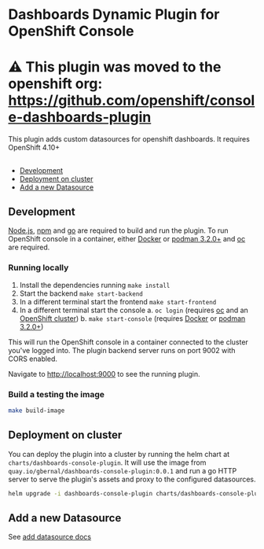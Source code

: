 # Dashboards Dynamic Plugin for OpenShift Console

# ⚠️ This plugin was moved to the openshift org: https://github.com/openshift/console-dashboards-plugin

This plugin adds custom datasources for openshift dashboards. It requires OpenShift 4.10+

##

- [Development](#development)
- [Deployment on cluster](#deployment-on-cluster)
- [Add a new Datasource](#add-a-new-datasource)

## Development

[Node.js](https://nodejs.org/en/), [npm](https://www.npmjs.com/) and [go](https://go.dev/) are required
to build and run the plugin. To run OpenShift console in a container, either
[Docker](https://www.docker.com) or [podman 3.2.0+](https://podman.io) and
[oc](https://console.redhat.com/openshift/downloads) are required.

### Running locally

1. Install the dependencies running `make install`
2. Start the backend `make start-backend`
3. In a different terminal start the frontend `make start-frontend`
4. In a different terminal start the console
   a. `oc login` (requires [oc](https://console.redhat.com/openshift/downloads) and an [OpenShift cluster](https://console.redhat.com/openshift/create))
   b. `make start-console` (requires [Docker](https://www.docker.com) or [podman 3.2.0+](https://podman.io))

This will run the OpenShift console in a container connected to the cluster you've logged into. The plugin backend server
runs on port 9002 with CORS enabled.

Navigate to <http://localhost:9000> to see the running plugin.

### Build a testing the image

```sh
make build-image
```

## Deployment on cluster

You can deploy the plugin into a cluster by running the helm chart at `charts/dashboards-console-plugin`.
It will use the image from `quay.io/gbernal/dashboards-console-plugin:0.0.1` and run a go HTTP server
to serve the plugin's assets and proxy to the configured datasources.

```sh
helm upgrade -i dashboards-console-plugin charts/dashboards-console-plugin -n console-dashboards --create-namespace
```

## Add a new Datasource

See [add datasource docs](docs/add-datasource.md)
